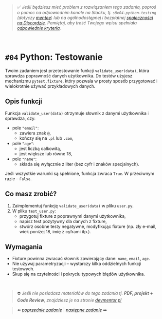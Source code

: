 > :white_check_mark: *Jeśli będziesz mieć problem z rozwiązaniem tego zadania, poproś o pomoc na odpowiednim kanale na Slacku, tj. `s8e04-python-testing` (dotyczy [mentee](https://devmentor.pl/mentoring/)) lub na ogólnodostępnej i bezpłatnej [społeczności na Discordzie](https://devmentor.pl/discord). Pamiętaj, aby treść Twojego wpisu spełniała [odpowiednie kryteria](https://devmentor.pl/jak-prosic-o-pomoc/).*

&nbsp;

# `#04` Python: Testowanie

Twoim zadaniem jest przetestowanie funkcji `validate_user(data)`, która sprawdza poprawność danych użytkownika. Do testów użyjesz mechanizmu `pytest.fixture`, który pozwala w prosty sposób przygotować i wielokrotnie używać przykładowych danych.


## Opis funkcji

Funkcja `validate_user(data)` otrzymuje słownik z danymi użytkownika i sprawdza, czy:

- pole `"email"`:
  - zawiera znak `@`,
  - kończy się na `.pl` lub `.com`,
- pole `"age"`:
  - jest liczbą całkowitą,
  - jest większe lub równe 18,
- pole `"name"`:
  - składa się wyłącznie z liter (bez cyfr i znaków specjalnych).

Jeśli wszystkie warunki są spełnione, funkcja zwraca `True`. W przeciwnym razie – `False`.

## Co masz zrobić?

1. Zaimplementuj funkcję `validate_user(data)` w pliku `user.py`.
2. W pliku `test_user.py`:
   - przygotuj fixture z poprawnymi danymi użytkownika,
   - napisz test pozytywny dla danych z fixture,
   - stwórz osobne testy negatywne, modyfikując fixture (np. zły e-mail, wiek poniżej 18, imię z cyframi itp.).

## Wymagania

- Fixture powinna zwracać słownik zawierający dane: `name`, `email`, `age`.
- Nie używaj parametryzacji – wystarczy kilka oddzielnych funkcji testowych.
- Skup się na czytelności i pokryciu typowych błędów użytkownika.


&nbsp;

> :no_entry: *Jeśli nie posiadasz materiałów do tego zadania tj. **PDF, projekt + Code Review**, znajdziesz je na stronie [devmentor.pl](https://devmentor.pl/workshop-python-testing)*

> :arrow_left: [*poprzednie zadanie*](./../03) | [*następne zadanie*](./../05) :arrow_right:
